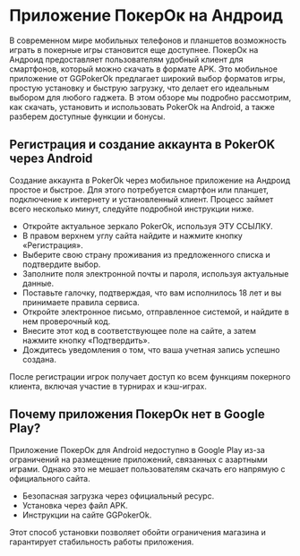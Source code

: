 # Приложение ПокерОк на Андроид

В современном мире мобильных телефонов и планшетов возможность играть в покерные игры становится еще доступнее. ПокерОк на Андроид предоставляет пользователям удобный клиент для смартфонов, который можно скачать в формате APK. Это мобильное приложение от GGPokerOk предлагает широкий выбор форматов игры, простую установку и быструю загрузку, что делает его идеальным выбором для любого гаджета. В этом обзоре мы подробно рассмотрим, как скачать, установить и использовать PokerOk на Android, а также разберем доступные функции и бонусы.

## Регистрация и создание аккаунта в PokerOK через Android

Создание аккаунта в PokerOk через мобильное приложение на Андроид простое и быстрое. Для этого потребуется смартфон или планшет, подключение к интернету и установленный клиент. Процесс займет всего несколько минут, следуйте подробной инструкции ниже.

* Откройте актуальное зеркало PokerOk, используя ЭТУ ССЫЛКУ.
* В правом верхнем углу сайта найдите и нажмите кнопку «Регистрация».
* Выберите свою страну проживания из предложенного списка и подтвердите выбор.
* Заполните поля электронной почты и пароля, используя актуальные данные.
* Поставьте галочку, подтверждая, что вам исполнилось 18 лет и вы принимаете правила сервиса.
* Откройте электронное письмо, отправленное системой, и найдите в нем проверочный код.
* Внесите этот код в соответствующее поле на сайте, а затем нажмите кнопку «Подтвердить».
* Дождитесь уведомления о том, что ваша учетная запись успешно создана.

После регистрации игрок получает доступ ко всем функциям покерного клиента, включая участие в турнирах и кэш-играх.

## Почему приложения ПокерОк нет в Google Play?

Приложение ПокерОк для Android недоступно в Google Play из-за ограничений на размещение приложений, связанных с азартными играми. Однако это не мешает пользователям скачать его напрямую с официального сайта.

* Безопасная загрузка через официальный ресурс.
* Установка через файл APK.
* Инструкции на сайте GGPokerOk.

Этот способ установки позволяет обойти ограничения магазина и гарантирует стабильность работы приложения.
